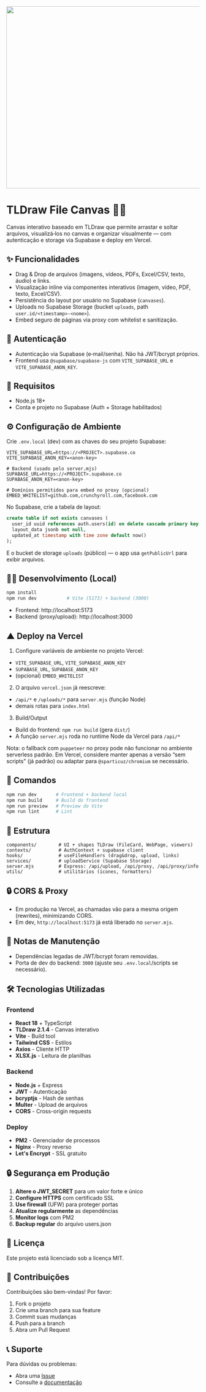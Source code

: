 <div align="center">
<img width="1200" height="475" alt="GHBanner" src="https://github.com/user-attachments/assets/0aa67016-6eaf-458a-adb2-6e31a0763ed6" />
</div>

# TLDraw File Canvas 🎨📁

Canvas interativo baseado em TLDraw que permite arrastar e soltar arquivos, visualizá‑los no canvas e organizar visualmente — com autenticação e storage via Supabase e deploy em Vercel.

## ✨ Funcionalidades

- Drag & Drop de arquivos (imagens, vídeos, PDFs, Excel/CSV, texto, áudio) e links.
- Visualização inline via componentes interativos (imagem, vídeo, PDF, texto, Excel/CSV).
- Persistência do layout por usuário no Supabase (`canvases`).
- Uploads no Supabase Storage (bucket `uploads`, path `user.id/<timestamp>-<nome>`).
- Embed seguro de páginas via proxy com whitelist e sanitização.

## 🔐 Autenticação

- Autenticação via Supabase (e‑mail/senha). Não há JWT/bcrypt próprios.
- Frontend usa `@supabase/supabase-js` com `VITE_SUPABASE_URL` e `VITE_SUPABASE_ANON_KEY`.

## 🧱 Requisitos

- Node.js 18+
- Conta e projeto no Supabase (Auth + Storage habilitados)

## ⚙️ Configuração de Ambiente

Crie `.env.local` (dev) com as chaves do seu projeto Supabase:

```
VITE_SUPABASE_URL=https://<PROJECT>.supabase.co
VITE_SUPABASE_ANON_KEY=<anon-key>

# Backend (usado pelo server.mjs)
SUPABASE_URL=https://<PROJECT>.supabase.co
SUPABASE_ANON_KEY=<anon-key>

# Domínios permitidos para embed no proxy (opcional)
EMBED_WHITELIST=github.com,crunchyroll.com,facebook.com
```

No Supabase, crie a tabela de layout:

```sql
create table if not exists canvases (
  user_id uuid references auth.users(id) on delete cascade primary key,
  layout_data jsonb not null,
  updated_at timestamp with time zone default now()
);
```

E o bucket de storage `uploads` (público) — o app usa `getPublicUrl` para exibir arquivos.

## 🧑‍💻 Desenvolvimento (Local)

```bash
npm install
npm run dev           # Vite (5173) + backend (3000)
```

- Frontend: http://localhost:5173
- Backend (proxy/upload): http://localhost:3000

## ▲ Deploy na Vercel

1) Configure variáveis de ambiente no projeto Vercel:
- `VITE_SUPABASE_URL`, `VITE_SUPABASE_ANON_KEY`
- `SUPABASE_URL`, `SUPABASE_ANON_KEY`
- (opcional) `EMBED_WHITELIST`

2) O arquivo `vercel.json` já reescreve:
- `/api/*` e `/uploads/*` para `server.mjs` (função Node)
- demais rotas para `index.html`

3) Build/Output
- Build do frontend: `npm run build` (gera `dist/`)
- A função `server.mjs` roda no runtime Node da Vercel para `/api/*`

Nota: o fallback com `puppeteer` no proxy pode não funcionar no ambiente serverless padrão. Em Vercel, considere manter apenas a versão “sem scripts” (já padrão) ou adaptar para `@sparticuz/chromium` se necessário.

## 🔧 Comandos

```bash
npm run dev       # Frontend + backend local
npm run build     # Build do frontend
npm run preview   # Preview do Vite
npm run lint      # Lint
```

## 📁 Estrutura

```
components/        # UI + shapes TLDraw (FileCard, WebPage, viewers)
contexts/          # AuthContext + supabase client
hooks/             # useFileHandlers (drag&drop, upload, links)
services/          # uploadService (Supabase Storage)
server.mjs         # Express: /api/upload, /api/proxy, /api/proxy/info
utils/             # utilitários (ícones, formatters)
```

## 🔒 CORS & Proxy

- Em produção na Vercel, as chamadas vão para a mesma origem (rewrites), minimizando CORS.
- Em dev, `http://localhost:5173` já está liberado no `server.mjs`.

## 🧹 Notas de Manutenção

- Dependências legadas de JWT/bcrypt foram removidas.
- Porta de dev do backend: `3000` (ajuste seu `.env.local`/scripts se necessário).

## 🛠️ Tecnologias Utilizadas

### Frontend
- **React 18** + TypeScript
- **TLDraw 2.1.4** - Canvas interativo
- **Vite** - Build tool
- **Tailwind CSS** - Estilos
- **Axios** - Cliente HTTP
- **XLSX.js** - Leitura de planilhas

### Backend
- **Node.js** + Express
- **JWT** - Autenticação
- **bcryptjs** - Hash de senhas
- **Multer** - Upload de arquivos
- **CORS** - Cross-origin requests

### Deploy
- **PM2** - Gerenciador de processos
- **Nginx** - Proxy reverso
- **Let's Encrypt** - SSL gratuito

## 🔒 Segurança em Produção

1. **Altere o JWT_SECRET** para um valor forte e único
2. **Configure HTTPS** com certificado SSL
3. **Use firewall** (UFW) para proteger portas
4. **Atualize regularmente** as dependências
5. **Monitor logs** com PM2
6. **Backup regular** do arquivo users.json

## 📝 Licença

Este projeto está licenciado sob a licença MIT.

## 🤝 Contribuições

Contribuições são bem-vindas! Por favor:

1. Fork o projeto
2. Crie uma branch para sua feature
3. Commit suas mudanças
4. Push para a branch
5. Abra um Pull Request

## 📞 Suporte

Para dúvidas ou problemas:
- Abra uma [Issue](link-para-issues)
- Consulte a [documentação](link-para-docs)

